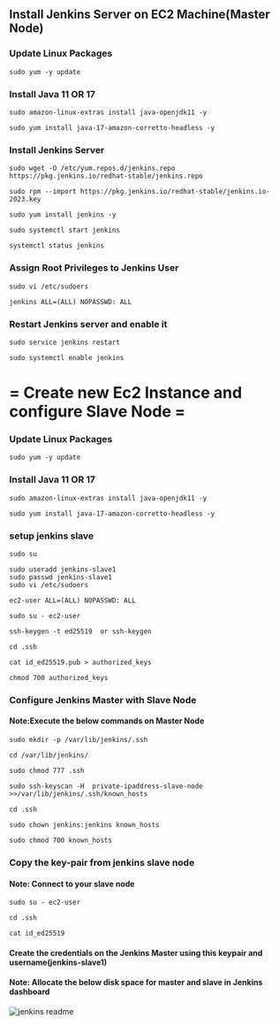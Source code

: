 ## Install Jenkins Server on EC2 Machine(Master Node) 

### Update Linux Packages

```
sudo yum -y update
```
###  Install Java 11 OR 17
```
sudo amazon-linux-extras install java-openjdk11 -y
```
```
sudo yum install java-17-amazon-corretto-headless -y
```

###   Install Jenkins Server 
```
sudo wget -O /etc/yum.repos.d/jenkins.repo https://pkg.jenkins.io/redhat-stable/jenkins.repo
```
```
sudo rpm --import https://pkg.jenkins.io/redhat-stable/jenkins.io-2023.key
```
```
sudo yum install jenkins -y
```
```
sudo systemctl start jenkins
```
```
systemctl status jenkins
```
### Assign Root Privileges to Jenkins User

```
sudo vi /etc/sudoers  
```
```
jenkins ALL=(ALL) NOPASSWD: ALL
```

### Restart Jenkins server and enable it
```
sudo service jenkins restart
```
```
sudo systemctl enable jenkins
```
# = Create new Ec2 Instance and configure Slave Node =

### Update Linux Packages

```
sudo yum -y update
```
###  Install Java 11 OR 17
```
sudo amazon-linux-extras install java-openjdk11 -y
```
```
sudo yum install java-17-amazon-corretto-headless -y
```

### setup jenkins slave
```
sudo su
```
```
sudo useradd jenkins-slave1
sudo passwd jenkins-slave1
sudo vi /etc/sudoers
```
```
ec2-user ALL=(ALL) NOPASSWD: ALL
```
```
sudo su - ec2-user
```
```
ssh-keygen -t ed25519  or ssh-keygen
```
```
cd .ssh
```
```
cat id_ed25519.pub > authorized_keys
```
```
chmod 700 authorized_keys
```
### Configure Jenkins Master with Slave Node

#### Note:Execute the below commands on Master Node
```
sudo mkdir -p /var/lib/jenkins/.ssh
```
```
cd /var/lib/jenkins/
```
```
sudo chmod 777 .ssh
```
```
sudo ssh-keyscan -H  private-ipaddress-slave-node >>/var/lib/jenkins/.ssh/known_hosts
```
```
cd .ssh
```
```
sudo chown jenkins:jenkins known_hosts
```
```
sudo chmod 700 known_hosts
```
### Copy the key-pair from jenkins slave node

#### Note: Connect to your slave node
```
sudo su - ec2-user
```
```
cd .ssh
```
```
cat id_ed25519
```
#### Create the credentials on the Jenkins Master using this keypair and username(jenkins-slave1)

#### Note: Allocate the below disk space for master and slave in Jenkins dashboard

![jenkins readme](https://github.com/naveen-uppala/Jenkins/assets/99358567/2de0de8a-11dd-4ad0-8c68-14cb1bfd1a7d)
